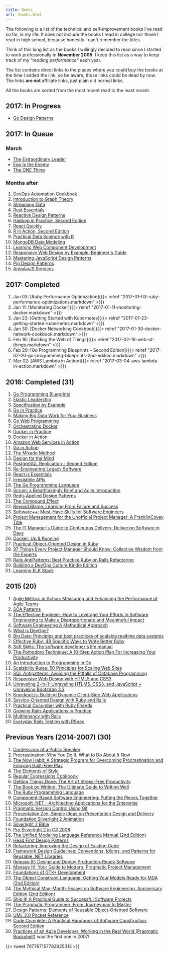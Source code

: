 ```yaml
---
title: Books
url: /books.html
---
```


The following is a list of the technical and self-improvement books I've read so far, in my life. It does not include the books I read in college nor those I read in high school, because honestly I can't remember the titles.

Think of this long list as the books I willingly decided to read since I started to work professionally in **November 2005**. I keep this list as a way to keep track of my *"reading performance"* each year.

The list contains direct links to the places where you could buy the books at the time I added the link, so be aware, those links could be dead by now. The links **are not** affiliate links, just plain old normal links.

All the books are sorted from the most recent read to the least recent.

## 2017: In Progress

* [Go Design Patterns](https://www.packtpub.com/application-development/go-design-patterns)

## 2017: In Queue

### March

* [The Extraordinary Leader](https://smile.amazon.com/dp/B018T5PF84)
* [Ego Is the Enemy](https://smile.amazon.com/dp/B015NTIXWE)
* [The ONE Thing](https://smile.amazon.com/dp/B00C1BHQXK)

### Months after

1. [DevOps Automation Cookbook](https://www.packtpub.com/networking-and-servers/devops-automation-cookbook)
1. [Introduction to Graph Theory](https://smile.amazon.com/gp/product/0486678709/)
1. [Streaming Data](https://www.manning.com/books/streaming-data)
1. [Rust Essentials](https://www.packtpub.com/application-development/rust-essentials)
1. [Reactive Design Patterns](https://www.manning.com/books/reactive-design-patterns)
1. [Hadoop in Practice, Second Edition](https://www.manning.com/books/hadoop-in-action-second-edition) 
1. [React Quickly](https://www.manning.com/books/react-quickly)
1. [R in Action, Second Edition](https://www.manning.com/books/r-in-action-second-edition)
1. [Practical Data Science with R](https://www.manning.com/books/practical-data-science-with-r)
1. [MongoDB Data Modeling](https://www.packtpub.com/big-data-and-business-intelligence/mongodb-data-modeling)
1. [Learning Web Component Development](https://www.packtpub.com/web-development/learning-web-component-development)
1. [Responsive Web Design by Example: Beginner's Guide](https://www.packtpub.com/web-development/responsive-web-design-example)
1. [Mastering JavaScript Design Patterns](https://www.packtpub.com/application-development/mastering-javascript-design-patterns)
1. [Pig Design Patterns](https://www.packtpub.com/big-data-and-business-intelligence/pig-design-patterns)
1. [AngularJS Services](https://www.packtpub.com/web-development/angularjs-services)

## 2017: Completed

1. Jan 03: [Ruby Performance Optimization]({{< relref "2017-01-03-ruby-performance-optimizations.markdown" >}})
1. Jan 11: [Monitoring Docker]({{< relref "2017-01-11-monitoring-docker.markdown" >}})
1. Jan 23: [Getting Started with Kubernetes]({{< relref "2017-01-23-getting-started-kubernetes.markdown" >}})
1. Jan 30: [Docker Networking Cookbook]({{< relref "2017-01-30-docker-network-cookbook.markdown" >}})
1. Feb 16: [Building the Web of Things]({{< relref "2017-02-16-web-of-things.markdown" >}})
1. Feb 20: [Go Programming Blueprints - Second Edition]({{< relref "2017-02-20-go-programming-blueprints-2nd-edition.markdown" >}})
1. Mar 02: [AWS Lambda in Action]({{< relref "2017-03-04-aws-lambda-in-action.markdown" >}})

## 2016: Completed (31)

1. [Go Programming Blueprints](https://www.packtpub.com/application-development/go-programming-blueprints)
1. [Elastic Leadership](https://www.manning.com/books/elastic-leadership)
1. [Specification by Example](https://www.manning.com/books/specification-by-example)
1. [Go in Practice](https://www.manning.com/books/go-in-practice)
1. [Making Big Data Work for Your Business](https://www.packtpub.com/business/making-big-data-work-your-business)
1. [Go Web Programming](https://www.manning.com/books/go-web-programming)
1. [Orchestrating Docker](https://www.packtpub.com/virtualization-and-cloud/orchestrating-docker)
1. [Docker in Practice](https://www.manning.com/books/docker-in-practice)
1. [Docker in Action](https://www.manning.com/books/docker-in-action)
1. [Amazon Web Services in Action](https://www.manning.com/books/amazon-web-services-in-action)
1. [Go in Action](https://www.manning.com/books/go-in-action)
1. [The Mikado Method](https://www.manning.com/books/the-mikado-method)
1. [Design for the Mind](https://www.manning.com/books/design-for-the-mind)
1. [PostgreSQL Replication - Second Edition](https://www.packtpub.com/big-data-and-business-intelligence/postgresql-replication-second-edition)
1. [Re-Engineering Legacy Software](https://www.manning.com/books/re-engineering-legacy-software)
1. [React.js Essentials](https://www.packtpub.com/web-development/reactjs-essentials)
1. [Irresistible APIs](https://www.manning.com/books/irresistible-apis)
1. [The Go Programming Language](http://smile.amazon.com/gp/product/0134190440)
1. [Scrum: a Breathtakingly Brief and Agile Introduction](http://smile.amazon.com/Scrum-Breathtakingly-Brief-Agile-Introduction-ebook/dp/B007P5N8D4)
1. [Redis Applied Design Patterns](https://www.packtpub.com/big-data-and-business-intelligence/redis-applied-design-patterns)
1. [The Compound Effect](http://smile.amazon.com/gp/product/B005P1YCNK)
1. [Beyond Blame: Learning From Failure and Success](http://smile.amazon.com/gp/product/B016CJ5HUA)
1. [Software++: Must-Have Skills for Software Engineers](http://smile.amazon.com/gp/product/B00U4ZRQC6)
1. [Project Management for the Unofficial Project Manager: A FranklinCovey Title](http://smile.amazon.com/gp/product/B00RTYMOQS)
1. [The IT Manager's Guide to Continuous Delivery: Delivering Software in Days](http://smile.amazon.com/gp/product/B00L3OD6F8)
1. [Docker: Up & Running](http://smile.amazon.com/gp/product/B00ZGRS4XM)
1. [Practical Object-Oriented Design in Ruby](https://smile.amazon.com/dp/B0096BYG7C/)
1. [97 Things Every Project Manager Should Know: Collective Wisdom from the Experts](http://smile.amazon.com/gp/product/B002LYSEOC)
1. [Rails AntiPatterns: Best Practice Ruby on Rails Refactoring](http://smile.amazon.com/gp/product/B004C04QE0)
1. [Building a DevOps Culture Kindle Edition](http://smile.amazon.com/gp/product/B00CBM1WFC)
1. [Learning ELK Stack](https://www.packtpub.com/big-data-and-business-intelligence/learning-elk-stack)

## 2015 (20)

1. [Agile Metrics in Action: Measuring and Enhancing the Performance of Agile Teams](http://smile.amazon.com/gp/product/1617292486)
1. [SOA Patterns](http://smile.amazon.com/gp/product/1933988266)
1. [The Effective Engineer: How to Leverage Your Efforts In Software Engineering to Make a Disproportionate and Meaningful Impact](http://smile.amazon.com/gp/product/0996128107)
1. [Software Engineering A Methodical Approach](http://www.apress.com/9781484208489)
1. [What is DevOps?](http://smile.amazon.com/gp/product/B0084HJB56)
1. [Big Data: Principles and best practices of scalable realtime data systems](http://smile.amazon.com/gp/product/1617290343)
1. [Effective Ruby: 48 Specific Ways to Write Better Ruby](http://smile.amazon.com/gp/product/0133846970)
1. [Soft Skills: The software developer's life manual](http://smile.amazon.com/gp/product/1617292397)
1. [The Pomodoro Technique: A 10-Step Action Plan For Increasing Your Productivity](http://smile.amazon.com/gp/product/B011PZFPFI)
1. [An Introduction to Programming in Go](http://smile.amazon.com/Introduction-Programming-Go-Caleb-Doxsey/dp/1478355824)
1. [Scalability Rules: 50 Principles for Scaling Web Sites](http://smile.amazon.com/gp/product/B00503D1TY)
1. [SQL Antipatterns: Avoiding the Pitfalls of Database Programming](http://smile.amazon.com/gp/product/1934356557)
1. [Responsive Web Design with HTML5 and CSS3](http://smile.amazon.com/gp/product/B007SVJA3M)
1. [Unraveling 2-in-1: Unraveling HTLM5, CSS3, and JavaScript + Unraveling Bootstrap 3.3](http://smile.amazon.com/gp/product/B00OX1ZVTM)
1. [Knockout.js: Building Dynamic Client-Side Web Applications](http://smile.amazon.com/gp/product/B00QSO9RZQ)
1. [Service-Oriented Design with Ruby and Rails](http://smile.amazon.com/Service-Oriented-Design-Rails-Addison-Wesley-Professional/dp/0321659368)
1. [Practical Cucumber with Ruby Friends](https://leanpub.com/practicalcucumberwithrubyfriends)
1. [Growing Rails Applications in Practice](https://leanpub.com/growing-rails)
1. [Multitenancy with Rails](https://leanpub.com/multi-tenancy-rails)
1. [Everyday Rails Testing with RSpec](https://leanpub.com/everydayrailsrspec)

## Previous Years (2014-2007) (30)

1. [Confessions of a Public Speaker](http://smile.amazon.com/gp/product/0596801998)
1. [Procrastination: Why You Do It, What to Do About It Now](http://smile.amazon.com/gp/product/0738211702)
1. [The Now Habit: A Strategic Program for Overcoming Procrastination and Enjoying Guilt-Free Play](http://smile.amazon.com/gp/product/1585425524)
1. [The Elements of Style](http://smile.amazon.com/gp/product/1599869330)
1. [Regular Expressions Cookbook](http://smile.amazon.com/gp/product/0596520689)
1. [Getting Things Done: The Art of Stress-Free Productivity](http://smile.amazon.com/gp/product/0142000280)
1. [The Book on Writing: The Ultimate Guide to Writing Well](http://smile.amazon.com/gp/product/0966517695)
1. [The Ruby Programming Language](http://smile.amazon.com/gp/product/0596516177)
1. [Component-Based Software Engineering: Putting the Pieces Together](http://smile.amazon.com/gp/product/0201704854)
1. [Microsoft .NET - Architecting Applications for the Enterprise](http://smile.amazon.com/gp/product/073562609X)
1. [Pragmatic Version Control Using Git](http://smile.amazon.com/gp/product/1934356158)
1. [Presentation Zen: Simple Ideas on Presentation Design and Delivery](http://smile.amazon.com/gp/product/0321525655)
1. [Foundation Silverlight 2 Animation](http://smile.amazon.com/gp/product/1430215690)
1. [Silverlight 2 Bible](http://smile.amazon.com/gp/product/0470375000)
1. [Pro Silverlight 2 in C# 2008](http://smile.amazon.com/gp/product/1590599497)
1. [The Unified Modeling Language Reference Manual (2nd Edition)](http://smile.amazon.com/gp/product/0321245628)
1. [Head First Design Patterns](http://smile.amazon.com/gp/product/0596007124)
1. [Refactoring: Improving the Design of Existing Code](http://smile.amazon.com/gp/product/0201485672)
1. [Framework Design Guidelines: Conventions, Idioms, and Patterns for Reusable .NET Libraries](http://smile.amazon.com/gp/product/0321246756)
1. [Release It!: Design and Deploy Production-Ready Software](http://smile.amazon.com/gp/product/0978739213)
1. [Manage It!: Your Guide to Modern, Pragmatic Project Management](http://smile.amazon.com/gp/product/0978739248)
1. [Foundations of GTK+ Development](http://smile.amazon.com/gp/product/1590597931)
1. [The Object Constraint Language: Getting Your Models Ready for MDA (2nd Edition)](http://smile.amazon.com/gp/product/0321179366)
1. [The Mythical Man-Month: Essays on Software Engineering, Anniversary Edition (2nd Edition)](http://smile.amazon.com/gp/product/0201835959)
1. [Ship it! A Practical Guide to Successful Software Projects](http://smile.amazon.com/gp/product/0974514047)
1. [The Pragmatic Programmer: From Journeyman to Master](http://smile.amazon.com/gp/product/020161622X)
1. [Design Patterns: Elements of Reusable Object-Oriented Software](http://smile.amazon.com/gp/product/0201633612)
1. [UML 2.0 Pocket Reference](http://smile.amazon.com/gp/product/0596102089)
1. [Code Complete: A Practical Handbook of Software Construction, Second Edition](http://smile.amazon.com/gp/product/0735619670)
1. [Practices of an Agile Developer: Working in the Real World (Pragmatic Bookshelf)](http://smile.amazon.com/gp/product/097451408X) was the first one in 2007!

{{< tweet 707767157782925313 >}}
